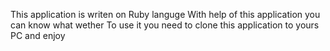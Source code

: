This application is writen on Ruby languge
With help of this application you can know what wether
To use it you need to clone this application to yours PC and enjoy
